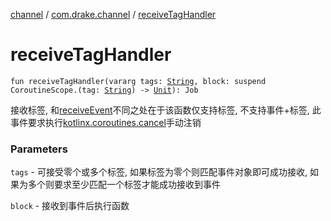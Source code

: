 [channel](../index.md) / [com.drake.channel](index.md) / [receiveTagHandler](./receive-tag-handler.md)

# receiveTagHandler

`fun receiveTagHandler(vararg tags: `[`String`](https://kotlinlang.org/api/latest/jvm/stdlib/kotlin/-string/index.html)`, block: suspend CoroutineScope.(tag: `[`String`](https://kotlinlang.org/api/latest/jvm/stdlib/kotlin/-string/index.html)`) -> `[`Unit`](https://kotlinlang.org/api/latest/jvm/stdlib/kotlin/-unit/index.html)`): Job`

接收标签, 和[receiveEvent](androidx.lifecycle.-lifecycle-owner/receive-event.md)不同之处在于该函数仅支持标签, 不支持事件+标签, 此事件要求执行[kotlinx.coroutines.cancel](#)手动注销

### Parameters

`tags` - 可接受零个或多个标签, 如果标签为零个则匹配事件对象即可成功接收, 如果为多个则要求至少匹配一个标签才能成功接收到事件

`block` - 接收到事件后执行函数